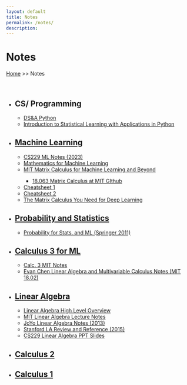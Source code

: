 ```yaml
---
layout: default
title: Notes
permalink: /notes/
description:
---
```


# Notes

[Home](../) >> Notes

<br>

<ul>
    <li><H2>CS/ Programming</H2></li>
        <ul>
            <li><a href="./Data Structures and Algorithms in Python.pdf" target="_blank">DS&A Python</a></li>
            <li><a href="./isl_python" target="_blank">Introduction to Statistical Learning with Applications in Python</a></li>
        </ul>
    <li><H2><a href="#">Machine Learning</a></H2></li>
        <ul>
            <li><a href="./Stanford ML Notes.pdf" target="_blank">CS229 ML Notes (2023)</a></li>
            <li><a href="./Mathematics for Machine Learning.pdf" target="_blank">Mathematics for Machine Learning</a></li>
            <li><a href="./MIT Matrix Calculus for Machine Learning and Beyond.pdf" target="_blank">MIT Matrix Calculus for Machine Learning and Beyond</a></li>
                <ul>
                    <li><a href="https://github.com/mitmath/matrixcalc" target="_blank">18.063 Matrix Calculus at MIT GIthub</a></li>
                </ul>
            <li><a href="https://stanford.edu/~shervine/teaching/cs-229/" target="_blank">Cheatsheet 1</a></li>
            <li><a href="./ML Cheatsheet 2.pdf" target="_blank">Cheatsheet 2</a></li>
            <li><a href="./The Matrix Calculus You Need for Deep Learning.pdf" target="_blank">The Matrix Calculus You Need for Deep Learning</a></li>
        </ul>
    <li><H2><a href="#">Probability and Statistics</a></H2></li>
        <ul>
            <li><a href="./Probability for Statistics and Machine Learning.pdf" target="_blank">Probability for Stats. and ML (Springer 2011)</a></li>
        </ul>
    <li><H2><a href="./calculus/calc3forML">Calculus 3 for ML</a></H2></li>
        <ul>
            <li><a href="./Calc 3 MIT Notes.pdf" target="_blank">Calc. 3 MIT Notes</a></li>
            <li><a href="./LA & MC Notes Evan Chen.pdf" target="_blank">Evan Chen Linear Algebra and Multivariable Calculus Notes (MIT 18.02)</a></li>
        </ul>
    <li><H2><a href="./linear_algebra/linear-algebra/">Linear Algebra</a></H2></li>
        <ul>
            <li><a href="./Linear Algebra Overview.pdf" target="_blank">Linear Algebra High Level Overview</a></li>
            <li><a href="./Linear Algebra MIT Notes.pdf" target="_blank">MIT Linear Algebra Lecture Notes</a></li>
            <li><a href="./JoYo LA Notes 2013.pdf" target="_blank">JoYo Linear Algebra Notes (2013)</a></li>
            <li><a href="./Stanford LA 2015 Review and Reference.pdf" target="_blank">Stanford LA Review and Reference (2015)</a></li>
            <li><a href="./GriffinY CS229 LA PPT 2021.pdf" target="_blank">CS229 Linear Algebra PPT Slides</a></li>
        </ul>
    <li><H2><a href="./calculus/calc2notes">Calculus 2</a></H2></li>
    <li><H2><a href="./calculus/calc1notes">Calculus 1</a></H2></li>
</ul>

<br>
